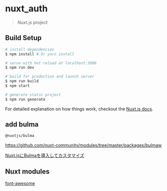 # nuxt_auth

> Nuxt.js project

## Build Setup

``` bash
# install dependencies
$ npm install # Or yarn install

# serve with hot reload at localhost:3000
$ npm run dev

# build for production and launch server
$ npm run build
$ npm start

# generate static project
$ npm run generate
```

For detailed explanation on how things work, checkout the [Nuxt.js docs](https://github.com/nuxt/nuxt.js).

## add bulma

```bash
@nuxtjs/bulma
```

https://github.com/nuxt-community/modules/tree/master/packages/bulmaw

[Nuxt.jsにBulmaを導入してカスタマイズ](https://qiita.com/mnmemo/items/5eb4fb8cbfe17670fd36)

## Nuxt modules

[font-awesome](https://github.com/nuxt-community/modules/tree/master/packages/font-awesome)